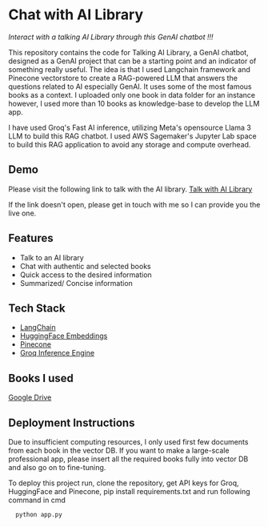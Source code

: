 
# Chat with AI Library

_Interact with a talking AI Library through this GenAI chatbot !!!_

This repository contains the code for Talking AI Library, a GenAI chatbot, designed as a GenAI project that can be a starting point and an indicator of something really useful.
The idea is that I used Langchain framework and Pinecone vectorstore to create a RAG-powered LLM that answers the questions related to AI especially GenAI. It uses some of the most famous books as a context. I uploaded only one book in data folder for an instance however, I used more than 10 books as knowledge-base to develop the LLM app.

I have used Groq's Fast AI inference, utilizing Meta's opensource Llama 3 LLM to build this RAG chatbot. I used AWS Sagemaker's Jupyter Lab space to build this RAG application to avoid any storage and compute overhead. 

## Demo
Please visit the following link to talk with the AI library.
[Talk with AI Library](54.226.48.251:8080)

If the link doesn't open, please get in touch with me so I can provide you the live one.

## Features

- Talk to an AI library
- Chat with authentic and selected books 
- Quick access to the desired information
- Summarized/ Concise information


## Tech Stack

- [LangChain](https://www.langchain.com/)
- [HuggingFace Embeddings](https://ollama.com/)
- [Pinecone](https://www.pinecone.io/)
- [Groq Inference Engine](https://wow.groq.com/why-groq/)


## Books I used
[Google Drive](https://drive.google.com/drive/folders/16t0mG5ZOtTdmPY-Mn9WrmO5IAfCpv64N?usp=sharing)


## Deployment Instructions


Due to insufficient computing resources, I only used first few documents from each book in the vector DB. If you want to make a large-scale professional app, please insert all the required books fully into vector DB and also go on to fine-tuning.

To deploy this project run, clone the repository, get API keys for Groq, HuggingFace and Pinecone, pip install requirements.txt and run following command in cmd

```bash
  python app.py
```

